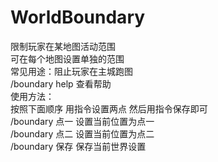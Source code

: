 # WorldBoundary
限制玩家在某地图活动范围  
可在每个地图设置单独的范围  
常见用途：阻止玩家在主城跑图  
/boundary help 查看帮助  
使用方法：  
按照下面顺序 用指令设置两点 然后用指令保存即可  
/boundary 点一 设置当前位置为点一  
/boundary 点二 设置当前位置为点二  
/boundary 保存 保存当前世界设置  
